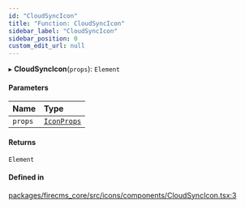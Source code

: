 ```yaml
---
id: "CloudSyncIcon"
title: "Function: CloudSyncIcon"
sidebar_label: "CloudSyncIcon"
sidebar_position: 0
custom_edit_url: null
---
```


▸ **CloudSyncIcon**(`props`): `Element`

#### Parameters

| Name | Type |
| :------ | :------ |
| `props` | [`IconProps`](../types/IconProps.md) |

#### Returns

`Element`

#### Defined in

[packages/firecms_core/src/icons/components/CloudSyncIcon.tsx:3](https://github.com/FireCMSco/firecms/blob/d45f3739/packages/firecms_core/src/icons/components/CloudSyncIcon.tsx#L3)
